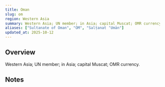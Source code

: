 ```yaml
---
title: Oman
slug: om
region: Western Asia
summary: Western Asia; UN member; in Asia; capital Muscat; OMR currency.
aliases: ["Sultanate of Oman", "OM", "Salṭanat ʻUmān"]
updated_at: 2025-10-12
---
```


## Overview

Western Asia; UN member; in Asia; capital Muscat; OMR currency.

## Notes

<!-- Add your first note below -->
